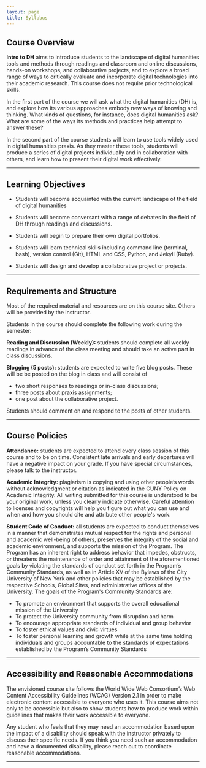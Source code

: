 ```yaml
---
layout: page
title: Syllabus
---
```


## Course Overview

**Intro to DH** aims to introduce students to the landscape of digital humanities tools and methods through readings and classroom and online discussions, hands-on workshops, and collaborative projects, and to explore a broad range of ways to critically evaluate and incorporate digital technologies into their academic research. This course does not require prior technological skills.

In the first part of the course we will ask what the digital humanities (DH) is, and explore how its various approaches embody new ways of knowing and thinking. What kinds of questions, for instance, does digital humanities ask? What are some of the ways its methods and practices help attempt to answer these?

In the second part of the course students will learn to use tools widely used in digital humanities praxis. As they master these tools, students will produce a series of digital projects individually and in collaboration with others, and learn how to present their digital work effectively.

---

## Learning Objectives

- Students will become acquainted with the current landscape of the field of digital humanities

- Students will become conversant with a range of debates in the field of DH through readings and discussions.

- Students will begin to prepare their own digital portfolios.

- Students will learn technical skills including command line (terminal, bash), version control (Git), HTML and CSS, Python, and Jekyll (Ruby).

- Students will design and develop a collaborative project or projects.

---

## Requirements and Structure

Most of the required material and resources are on this course site. Others will be provided by the instructor.

Students in the course should complete the following work during the semester:

**Reading and Discussion (Weekly):** students should complete all weekly readings in advance of the class meeting and should take an active part in class discussions.

**Blogging (5 posts):** students are expected to write five blog posts. These will be be posted on the blog in class and will consist of

- two short responses to readings or in-class discussions;
- three posts about praxis assignments;
- one post about the collaborative project.

Students should comment on and respond to the posts of other students.

---

## Course Policies

**Attendance:** students are expected to attend every class session of this course and to be on time. Consistent late arrivals and early departures will have a negative impact on your grade. If you have special circumstances, please talk to the instructor.

**Academic Integrity:** plagiarism is copying and using other people’s words without  acknowledgment or citation as indicated in the CUNY Policy on Academic Integrity. All writing submitted for this course is understood to be your original work, unless you clearly indicate otherwise. Careful attention to licenses and copyrights will help you figure out what you can use and when and how you should cite and attribute other people's work.

**Student Code of Conduct:** all students are expected to conduct themselves in a manner that demonstrates mutual respect for the rights and personal and academic well-being of others, preserves the integrity of the social and academic environment, and supports the mission of the Program. The Program has an inherent right to address behavior that impedes, obstructs, or threatens the maintenance of order and attainment of the aforementioned goals by violating the standards of conduct set forth in the Program’s Community Standards, as well as in Article XV of the Bylaws of the City University of New York and other policies that may be established by the respective Schools, Global Sites, and administrative offices of the University. The goals of the Program's Community Standards are:

- To promote an environment that supports the overall educational mission of the University
- To protect the University community from disruption and harm
- To encourage appropriate standards of individual and group behavior
- To foster ethical values and civic virtues
- To foster personal learning and growth while at the same time holding individuals and groups accountable to the standards of expectations established by the Program’s Community Standards

---

## Accessibility and Reasonable Accommodations

The envisioned course site follows the World Wide Web Consortium’s Web Content Accessibility Guidelines (WCAG) Version 2.1 in order to make electronic content accessible to everyone who uses it. This course aims not only to be accessible but also to show students how to produce work within guidelines that makes their work accessible to everyone.

Any student who feels that they may need an accommodation based upon the impact of a disability should speak with the instructor privately to discuss their specific needs. If you think you need such an accommodation and have a documented disability, please reach out to coordinate reasonable accommodations.

---
